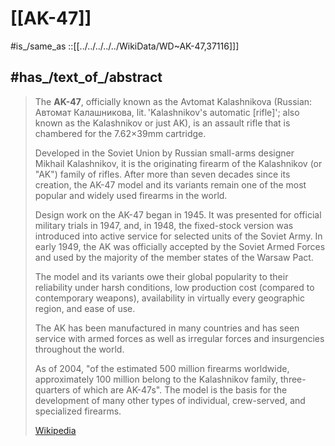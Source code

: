 ﻿---
aliases:
- Kalashnikov
- "Avtomat Kalashnikova"
has_id_wikidata: Q37116
---

# [[AK-47]] 

#is_/same_as ::[[../../../../../WikiData/WD~AK-47,37116]]] 

## #has_/text_of_/abstract 

> The **AK-47**, officially known as the Avtomat Kalashnikova (Russian: Автомат Калашникова, 
> lit. 'Kalashnikov's automatic [rifle]'; also known as the Kalashnikov or just AK), 
> is an assault rifle that is chambered for the 7.62×39mm cartridge. 
> 
> Developed in the Soviet Union by Russian small-arms designer Mikhail Kalashnikov, 
> it is the originating firearm of the Kalashnikov (or "AK") family of rifles. 
> After more than seven decades since its creation, the AK-47 model and its variants remain one of the most popular and widely used firearms in the world.
>
> Design work on the AK-47 began in 1945. It was presented for official military trials in 1947, and, in 1948, the fixed-stock version was introduced into active service for selected units of the Soviet Army. 
> In early 1949, the AK was officially accepted by the Soviet Armed Forces 
> and used by the majority of the member states of the Warsaw Pact.
>
> The model and its variants owe their global popularity to their reliability under harsh conditions, 
> low production cost (compared to contemporary weapons), 
> availability in virtually every geographic region, and ease of use. 
> 
> The AK has been manufactured in many countries and has seen service with armed forces 
> as well as irregular forces and insurgencies throughout the world. 
> 
> As of 2004, "of the estimated 500 million firearms worldwide, 
> approximately 100 million belong to the Kalashnikov family, three-quarters of which are AK-47s". 
> The model is the basis for the development of many other types of individual, 
> crew-served, and specialized firearms.
>
> [Wikipedia](https://en.wikipedia.org/wiki/AK-47) 

